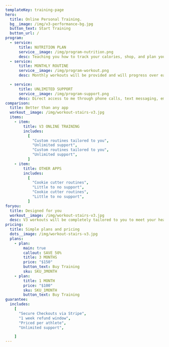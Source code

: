 ```yaml
---
templateKey: training-page
hero:
  title: Online Personal Training.
  bg__image: /img/v3-performance-bg.jpg
  button_text: Start Training
  button_url: /
program:
  - service:
      title: NUTRITION PLAN
      service__image: /img/program-nutrition.png
      desc: Teaching you how to track your calories, shop, and plan your weeks will be the main mission for our nutrition program. Goals to reach your daily required macronutrients. In some cases a custom diet plan will be prescribed.
  - service:
      title: MONTHLY ROUTINE
      service__image: /img/program-workout.png
      desc: Monthly workouts will be provided and will progress over each month ensuring that you reach your health and fitness goals

  - service:
      title: UNLIMITED SUPPORT
      service__image: /img/program-support.png
      desc: Direct access to me through phone calls, text messaging, email and services like FaceTime and Skype.
comparison:
  title: Better than any app
  workout__image: /img/workout-stairs-v3.jpg
  items:
    - item:
        title: V3 ONLINE TRAINING
        includes:
          [
            "Custom routines tailored to you",
            "Unlimited support",
            "Custom routines tailored to you",
            "Unlimited support",
          ]
    - item:
        title: OTHER APPS
        includes:
          [
            "Cookie cutter routines",
            "Little to no support",
            "Cookie cutter routines",
            "Little to no support",
          ]
foryou:
  title: Designed for you
  workout__image: /img/workout-stairs-v3.jpg
  desc: V3 workouts will be completely tailored to you to meet your health and fitness goals. You will be provided with a unique training experience that will help you lead a healthy lifestyle providing you with lifelong results.
pricing:
  title: Simple plans and pricing
  dots__image: /img/workout-stairs-v3.jpg
  plans:
    - plan:
        main: true
        callout: SAVE 50%
        title: 3 MONTHS
        price: "$150"
        button_text: Buy Training
        sku: SKU_3MONTH
    - plan:
        title: 1 MONTH
        price: "$100"
        sku: SKU_1MONTH
        button_text: Buy Training
guarantee:
  includes:
    [
      "Secure Checkouts via Stripe",
      "1 week refund window",
      "Priced per athlete",
      "Unlimited support",

    ]
---
```

